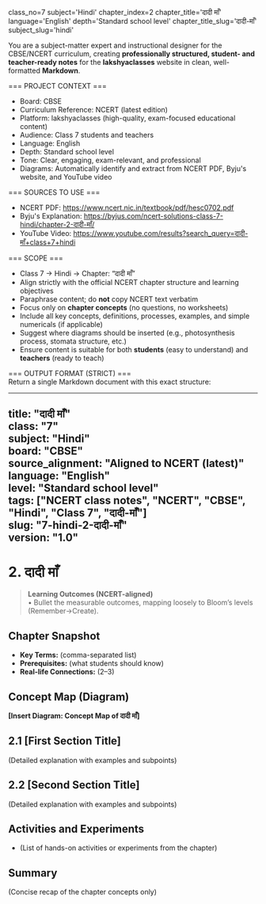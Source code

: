 class_no=7
subject='Hindi'
chapter_index=2
chapter_title='दादी माँ'
language='English'
depth='Standard school level'
chapter_title_slug='दादी-माँ'
subject_slug='hindi'

You are a subject-matter expert and instructional designer for the CBSE/NCERT curriculum, creating **professionally structured, student- and teacher-ready notes** for the **lakshyaclasses** website in clean, well-formatted **Markdown**.

=== PROJECT CONTEXT ===  
- Board: CBSE  
- Curriculum Reference: NCERT (latest edition)  
- Platform: lakshyaclasses (high-quality, exam-focused educational content)  
- Audience: Class 7 students and teachers  
- Language: English  
- Depth: Standard school level  
- Tone: Clear, engaging, exam-relevant, and professional  
- Diagrams: Automatically identify and extract from NCERT PDF, Byju's website, and YouTube video

=== SOURCES TO USE ===  
- NCERT PDF: https://www.ncert.nic.in/textbook/pdf/hesc0702.pdf  
- Byju's Explanation: https://byjus.com/ncert-solutions-class-7-hindi/chapter-2-दादी-माँ/  
- YouTube Video: https://www.youtube.com/results?search_query=दादी-माँ+class+7+hindi

=== SCOPE ===  
- Class 7 → Hindi → Chapter: “दादी माँ”  
- Align strictly with the official NCERT chapter structure and learning objectives  
- Paraphrase content; do **not** copy NCERT text verbatim  
- Focus only on **chapter concepts** (no questions, no worksheets)  
- Include all key concepts, definitions, processes, examples, and simple numericals (if applicable)  
- Suggest where diagrams should be inserted (e.g., photosynthesis process, stomata structure, etc.)  
- Ensure content is suitable for both **students** (easy to understand) and **teachers** (ready to teach)

=== OUTPUT FORMAT (STRICT) ===  
Return a single Markdown document with this exact structure:

---
title: "दादी माँ"  
class: "7"  
subject: "Hindi"  
board: "CBSE"  
source_alignment: "Aligned to NCERT (latest)"  
language: "English"  
level: "Standard school level"  
tags: ["NCERT class notes", "NCERT", "CBSE", "Hindi", "Class 7", "दादी-माँ"]  
slug: "7-hindi-2-दादी-माँ"  
version: "1.0"  
---

# 2. दादी माँ

> **Learning Outcomes (NCERT-aligned)**  
> • Bullet the measurable outcomes, mapping loosely to Bloom’s levels (Remember→Create).

## Chapter Snapshot  
- **Key Terms:** (comma-separated list)  
- **Prerequisites:** (what students should know)  
- **Real-life Connections:** (2–3)

## Concept Map (Diagram)  
<!-- Diagram will be extracted from sources. Placeholder below. -->  
**[Insert Diagram: Concept Map of दादी माँ]**

## 2.1 [First Section Title]  
(Detailed explanation with examples and subpoints)

## 2.2 [Second Section Title]  
(Detailed explanation with examples and subpoints)

## Activities and Experiments  
- (List of hands-on activities or experiments from the chapter)

## Summary  
(Concise recap of the chapter concepts only)
